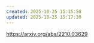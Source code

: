 ```yaml
---
created: 2025-10-25 15:15:58
updated: 2025-10-25 15:17:30
---
```

<https://arxiv.org/abs/2210.03629>
